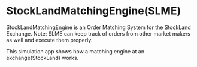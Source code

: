 # StockLandMatchingEngine(SLME)
StockLandMatchingEngine is an Order Matching System for the [StockLand](https://github.com/amirmasp/StockLandFinal) Exchange.
Note: SLME can keep track of orders from other market makers as well and execute them properly.

This simulation app shows how a matching engine at an exchange(StockLand) works.


